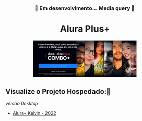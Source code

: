  <h3  align="center">🚀 Em desenvolvimento... Media query 🚧 </h3>
<h1 align="center">Alura Plus+</h1>

<div align="center">
<img src="alura-plus\img\plus.png" width="65%">
</div>

## Visualize o Projeto Hospedado:👀
_versão Desktop_
-  <a href="https://alura-plus-two-phi.vercel.app/">Alura+ Kelvin - 2022</a> 
